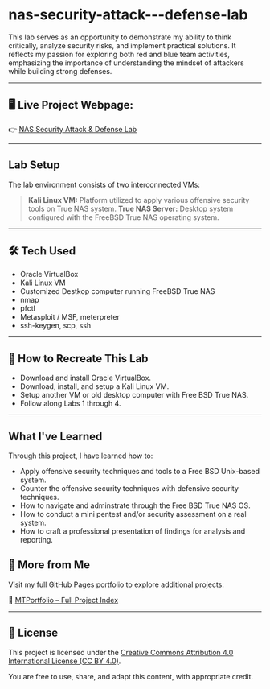 # nas-security-attack---defense-lab
This lab serves as an opportunity to demonstrate my ability to think critically, analyze security risks, and implement practical solutions. It reflects my passion for exploring both red and blue team activities, emphasizing the importance of understanding the mindset of attackers while building strong defenses.



---


## 🖥️ **Live Project Webpage:**  
👉 [NAS Security Attack & Defense Lab](https://mark-thompson01.github.io/MTPortfolio/Lab%20Projects/TrueNAS%20Attack%20&%20Defense%20Lab/)


---


## Lab Setup
The lab environment consists of two interconnected VMs:

> **Kali Linux VM:** Platform utilized to apply various offensive security tools on True NAS system.
> **True NAS Server:** Desktop system configured with the FreeBSD True NAS operating system.


---


## 🛠️ Tech Used
- Oracle VirtualBox
- Kali Linux VM
- Customized Destkop computer running FreeBSD True NAS
- nmap
- pfctl
- Metasploit / MSF, meterpreter
- ssh-keygen, scp, ssh

---


## 🔁 How to Recreate This Lab
- Download and install Oracle VirtualBox.
- Download, install, and setup a Kali Linux VM.
- Setup another VM or old desktop computer with Free BSD True NAS.
- Follow along Labs 1 through 4.

---


## What I've Learned
Through this project, I have learned how to:
- Apply offensive security techniques and tools to a Free BSD Unix-based system.
- Counter the offensive security techniques with defensive security techniques.
- How to navigate and adminstrate through the Free BSD True NAS OS.
- How to conduct a mini pentest and/or security assessment on a real system.
- How to craft a professional presentation of findings for analysis and reporting.


## 📁 More from Me

Visit my full GitHub Pages portfolio to explore additional projects:

🔗 [MTPortfolio – Full Project Index](https://mark-thompson01.github.io/MTPortfolio/)


---


## 📜 License

This project is licensed under the 
[Creative Commons Attribution 4.0 International License (CC BY 4.0)](https://creativecommons.org/licenses/by/4.0/).

You are free to use, share, and adapt this content, with appropriate credit.

